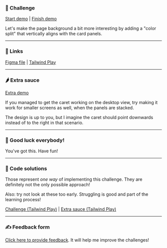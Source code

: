 ### 🎯 Challenge

[Start demo](https://css-gymnastics.protailwind.com/challenges/caret-cutoff/start) | [Finish demo](https://css-gymnastics.protailwind.com/solutions/caret-cutoff)

Let's make the page background a bit more interesting by adding a "color split" that vertically aligns with the card panels.

---

### 🔗 Links

[Figma file](https://www.figma.com/file/GyY3xq90qabr0DXDKSDtsO/Pro-Tailwind-Workshop---Advanced-Tailwind-CSS-Gymnastics?node-id=8%3A57) | [Tailwind Play](https://play.tailwindcss.com/2x659lrTHV)

---

### 🌶 Extra sauce

[Extra demo](https://css-gymnastics.protailwind.com/solutions/caret-cutoff/extra)

If you managed to get the caret working on the desktop view, try making it work for smaller screens as well, when the panels are stacked.

The design is up to you, but I imagine the caret should point downwards instead of to the right in that scenario.

---

### 🤞 Good luck everybody!

You've got this. Have fun!

---

### 🙈 Code solutions

Those represent _one way_ of implementing this challenge. They are definitely not the only possible approach!

Also: try not look at these too early. Struggling is good and part of the learning process!

[Challenge (Tailwind Play)](https://play.tailwindcss.com/202P22s0dQ) | [Extra sauce (Tailwind Play)](https://play.tailwindcss.com/uMRClGRpjm)

---

### ✍️ Feedback form

[Click here to provide feedback](https://docs.google.com/forms/d/e/1FAIpQLSfSSZbUOp67fZbXWuHxkJmGZw0wcx6uxkJI_kFzQvBiJ-Fhgg/viewform?usp=pp_url&entry.1747016377=Tailwind+CSS+Gymnastics&entry.305553560=Caret-cutoff+challenge). It will help me improve the challenges!
